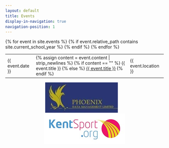 ```yaml
---
layout: default
title: Events
display-in-navigation: true
navigation-position: 1
---
```


<table class="table table-striped table-hover ">
    <tbody>
        {% for event in site.events %}
        {% if event.relative_path contains site.current_school_year %}
        <tr>
            <td>{{ event.date }}</td>
            <td>
                {% assign content = event.content | strip_newlines %}
                {% if content == "" %}
                {{ event.title }}
                {% else %}
                <a href="{{ event.url }}">{{ event.title }}</a>
                {% endif %}
            </td>
            <td>{{ event.location }}</td>
        </tr>
        {% endif %}
        {% endfor %}
    </tbody>
</table>

<div style="width: 100%; text-align:center;">
    <a href="http://www.phoenix-data-management.co.uk/">
        <img style="display: inline-block; margin-left: auto; margin-right: 20px;" alt="Phoenix data management limited" src="/images/sponsors/phoenix.jpg" width="231" height="96">
    </a>
    <a href="http://www.kentsport.org/">
        <img style="display: inline-block; margin-left: auto; margin-right: auto" class="alignnone" alt="Kent Sport" src="/images/sponsors/kent-sport.jpg">
    </a>
</div>